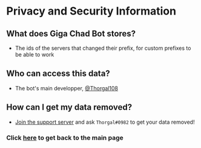 # Privacy and Security Information

## What does Giga Chad Bot stores?

* The ids of  the servers that changed their prefix, for custom prefixes to be able to work

## Who can access this data?

 * The bot's main developper, [@Thorgal108](https://github.com/Thorgal108)

## How can I get my data removed?

* [Join the support server](https://links.gigachad-bot.xyz/support) and ask `Thorgal#0982` to get your data removed!

### Click [here](https://docs.gigachad-bot.xyz) to get back to the main page